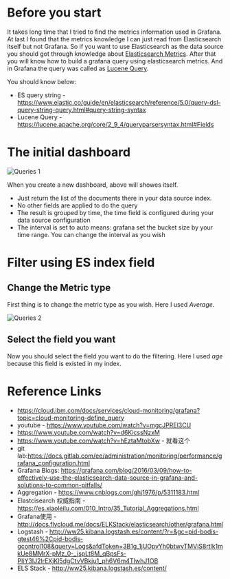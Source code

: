 # Before you start
It takes long time that I tried to find the metrics information used in Grafana. At last I found that the metrics knowledge I can just read from Elasticsearch itself but not Grafana. So if you want to use Elasticsearch as the data source you should got through knowledge about [Elasticsearch Metrics](https://www.elastic.co/guide/en/elasticsearch/reference/master/search-aggregations.html). After that you will know how to build a grafana query using elasticsearch metrics. And in Grafana the query was called as [Lucene Query](https://lucene.apache.org/core/2_9_4/queryparsersyntax.html#Fields).

You should know below:
* ES query string - https://www.elastic.co/guide/en/elasticsearch/reference/5.0/query-dsl-query-string-query.html#query-string-syntax
* Lucene Query - https://lucene.apache.org/core/2_9_4/queryparsersyntax.html#Fields

# The initial dashboard
![Queries 1](https://github.com/HuangMarco/knowledge-hub/blob/dev/zResources/grafana/queries-1.jpg)

When you create a new dashboard, above will showes itself.
<br>
* Just return the list of the documents there in your data source index.
* No other fields are applied to do the query
* The result is grouped by time, the time field is configured during your data source configuration
* The interval is set to auto means: grafana set the bucket size by your time range. You can change the interval as you wish

# Filter using ES index field
## Change the Metric type
First thing is to change the metric type as you wish. Here I used _Average_.

![Queries 2](https://github.com/HuangMarco/knowledge-hub/blob/dev/zResources/grafana/queries-2.jpg)

## Select the field you want
Now you should select the field you want to do the filtering. Here I used _age_ because this field is existed in my index.


# Reference Links
* https://cloud.ibm.com/docs/services/cloud-monitoring/grafana?topic=cloud-monitoring-define_query
* youtube - https://www.youtube.com/watch?v=mgcJPREl3CU
* https://www.youtube.com/watch?v=d6KicssNzxM
* https://www.youtube.com/watch?v=hEztaMtobXw - 就看这个
* git lab:https://docs.gitlab.com/ee/administration/monitoring/performance/grafana_configuration.html
* Grafana Blogs: https://grafana.com/blog/2016/03/09/how-to-effectively-use-the-elasticsearch-data-source-in-grafana-and-solutions-to-common-pitfalls/
* Aggregation - https://www.cnblogs.com/ghj1976/p/5311183.html
* Elastcisearch 权威指南 - https://es.xiaoleilu.com/010_Intro/35_Tutorial_Aggregations.html
* Grafana使用 - http://docs.flycloud.me/docs/ELKStack/elasticsearch/other/grafana.html
* Logstash - http://ww25.kibana.logstash.es/content/?r=&gc=pid-bodis-gtest46%2Cpid-bodis-gcontrol108&query=Logs&afdToken=3B1g_1jUOpvYh0btwvTMViS8rtlk1mkUe8MMrX-pMz_0-_jspLt8M_qBpsFs-PIiY3IJ2lrEXjKl5dgCtvVBkju1_ph6V6m4TIwhJ1OB
* ELS Stack - http://ww25.kibana.logstash.es/content/


